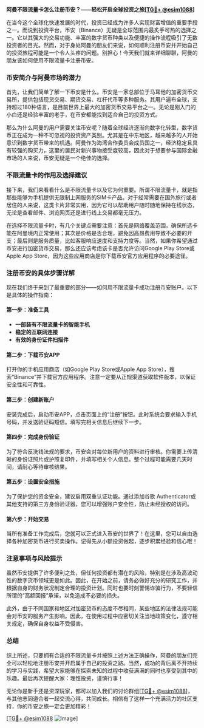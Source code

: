 **阿曼不限流量卡怎么注册币安？——轻松开启全球投资之旅[[TG💪+ @esim1088](https://t.me/s/esim1088)]**

在当今这个全球化快速发展的时代，投资已经成为许多人实现财富增值的重要手段之一。而说到投资平台，币安（Binance）无疑是全球范围内最炙手可热的选择之一。它以其强大的交易功能、丰富的数字货币种类以及便捷的操作流程吸引了无数投资者的目光。然而，对于身处阿曼的朋友们来说，如何顺利注册币安并开始自己的投资旅程可能是一个令人头疼的问题。别担心！今天我们就来详细聊聊，阿曼的朋友该如何使用不限流量卡注册币安。

### 币安简介与阿曼市场的潜力

首先，让我们简单了解一下币安是什么。币安是一家总部位于马耳他的加密货币交易所，提供包括现货交易、期货交易、杠杆代币等多种服务。其用户遍布全球，支持超过180种语言，是目前世界上最大的加密货币交易平台之一。无论是刚入门的小白还是经验丰富的老手，在币安都能找到适合自己的投资方式。

那么为什么阿曼的用户需要关注币安呢？随着全球经济逐渐向数字化转型，数字货币正在成为一种不可忽视的投资资产类别。尤其是在中东地区，越来越多的人开始意识到数字货币带来的机遇。阿曼作为海湾合作委员会成员国之一，经济稳定且具有较强的购买力，这里的居民对新兴事物接受度较高，因此对于想要参与国际金融市场的人来说，币安无疑是一个绝佳的选择。

### 不限流量卡的作用及选择建议

接下来，我们来看看什么是不限流量卡以及它为何重要。所谓不限流量卡，就是指那些能够为手机提供无限制上网服务的SIM卡产品。对于经常需要在国外旅行或者居住的人来说，这类卡片非常实用，因为它可以帮助用户随时随地保持在线状态，无论是查看邮件、浏览网页还是进行线上交易都毫无压力。

在选择不限流量卡时，有几个关键点需要注意：首先是网络覆盖范围，确保所选卡能在阿曼境内正常使用；其次是价格是否合理，避免因高昂费用导致不必要的开支；最后则是服务质量，比如客服响应速度和支持力度等。当然，如果你希望通过币安进行加密货币交易，那么还应该考虑该卡是否允许访问Google Play Store或Apple App Store，因为这些应用商店是你下载币安官方应用程序的必要途径。

### 注册币安的具体步骤详解

现在我们终于来到了最重要的部分——如何用不限流量卡成功注册币安账户。以下是具体的操作指南：

#### 第一步：准备工具
- **一部装有不限流量卡的智能手机**
- **稳定的互联网连接**
- **有效的身份证件扫描件**

#### 第二步：下载币安APP
打开你的手机应用商店（如Google Play Store或Apple App Store），搜索“Binance”并下载官方应用程序。注意一定要从正规渠道获取软件版本，以保证安全性和可靠性。

#### 第三步：创建新账户
安装完成后，启动币安APP，点击页面上的“注册”按钮。此时系统会要求输入手机号码，并发送验证码短信。填写完相关信息后继续下一步。

#### 第四步：完成身份验证
为了符合反洗钱法规的要求，币安会对每位新用户的资料进行审核。你需要上传清晰的身份证照片或护照复印件，并填写相关个人信息。整个过程可能需要几天时间，请耐心等待审核结果。

#### 第五步：设置安全措施
为了保护您的资金安全，建议启用双重认证功能。通过添加谷歌 Authenticator或其他支持的第三方身份验证器，您可以增强账户安全性，防止未经授权的访问。

#### 第六步：开始交易
当所有准备工作完成后，您就可以正式进入币安的世界了！在这里，您可以自由选择各种加密货币进行买卖操作。记得先从小额投资做起，逐步积累经验和信心哦！

### 注意事项与风险提示

虽然币安提供了许多便利之处，但任何投资都有潜在的风险，特别是在涉及高波动性的数字货币领域更是如此。因此，在开始之前，请务必做好充分的研究工作，并根据自身的财务状况制定合理的投资计划。同时也要时刻警惕诈骗行为，不要轻信所谓的“高额回报”承诺，以免造成不必要的损失。

此外，由于不同国家和地区对加密货币的态度不尽相同，某些地区的法律法规可能会对币安的服务产生影响。因此，在使用过程中应密切关注当地政策变化，遵守相关规定，确保自身权益不受侵害。

### 总结

综上所述，只要拥有合适的不限流量卡并按照上述方法正确操作，阿曼的朋友们完全可以轻松地注册币安并开启属于自己的投资之路。当然，成功的背后离不开持续的学习与实践，希望大家能够在探索未知的过程中收获满满的同时也享受到其中的乐趣。最后再次提醒大家：理性投资，谨慎行事！

无论你是新手还是资深玩家，都可以加入我们的讨论群组[[TG💪+ @esim1088](https://t.me/s/esim1088)]，与其他志同道合者一起交流心得，共同成长。相信有了这样一个充满活力的社区支持，你的币安之旅一定会更加精彩！

[[TG💪+ @esim1088](https://t.me/s/esim1088) ![Image](https://i.postimg.cc/4NQfJmqS/Snipaste-2025-05-13-00-14-12.png)]